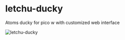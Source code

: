 # letchu-ducky
Atoms ducky for pico w with customized web interface

![letchu-ducky](https://github.com/user-attachments/assets/bee1856b-3424-4cc2-aa65-96e81c4aab8d)


